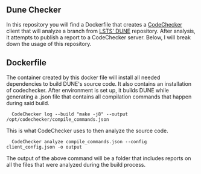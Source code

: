 ## Dune Checker

In this repository you will find a Dockerfile that creates a [CodeChecker](https://github.com/Ericsson/codechecker/tree/master) client that will analyze a branch from [LSTS' DUNE](https://github.com/LSTS/dune) repository. After analysis, it attempts to publish a report to a CodeChecker server. 
Below, I will break down the usage of this repository. 

## Dockerfile

The container created by this docker file will install all needed dependencies to build DUNE's source code. It also contains an installation of codechecker. 
After environment is set up, it builds DUNE while generating a .json file that contains all compilation commands that happen during said build.

```
  CodeChecker log --build "make -j8" --output /opt/codechecker/compile_commands.json
```

This is what CodeChecker uses to then analyze the source code. 

```
  CodeChecker analyze compile_commands.json --config client_config.json -o output
```

The output of the above command will be a folder that includes reports on all the files that were analyzed during the build process. 

